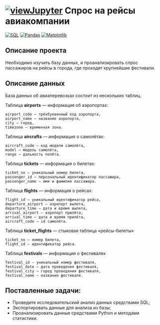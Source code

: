 # [![viewJupyter](https://img.shields.io/badge/Jupyter-view-orange?style=for-the-badge&logo=Jupyter)](13_SQL.ipynb) Спрос на рейсы авиакомпании 

[![SQL](https://img.shields.io/badge/SQL-336791.svg)](https://www.postgresql.org/) [![Pandas](https://img.shields.io/badge/Pandas-1.2-blue.svg)](https://pandas.pydata.org/) [![Matplotlib](https://img.shields.io/badge/matplotlib-3.4-white.svg)](https://matplotlib.org/)

## Описание проекта
Необходимо изучить базу данных, и проанализировать спрос пассажиров на рейсы в города, где проходят крупнейшие фестивали.

## Описание данных
База данных об авиаперевозках состоит из нескольких таблиц.

Таблица **airports** — информация об аэропортах:

    airport_code — трёхбуквенный код аэропорта,
    airport_name — название аэропорта,
    city — город,
    timezone — временная зона.

Таблица **aircrafts** — информация о самолётах:

    aircraft_code — код модели самолёта,
    model — модель самолёта,
    range — дальность полёта.

Таблица **tickets** — информация о билетах:

    ticket_no — уникальный номер билета,
    passenger_id — персональный идентификатор пассажира,
    passenger_name — имя и фамилия пассажира.

Таблица **flights** — информация о рейсах:

    flight_id — уникальный идентификатор рейса,
    departure_airport — аэропорт вылета,
    departure_time — дата и время вылета,
    arrival_airport — аэропорт прилёта,
    arrival_time — дата и время прилёта,
    aircraft_code — id самолёта.

Таблица **ticket_flights** — стыковая таблица «рейсы-билеты»

    ticket_no — номер билета,
    flight_id — идентификатор рейса.

Таблица **festivals** — информация о фестивалях

    festival_id — уникальный номер фестиваля,
    festival_date — дата проведения фестиваля,
    festival_city — город проведения фестиваля,
    festival_name — название фестиваля.

## Поставленные задачи:

- Проведите исследовательский анализ данных средствами SQL;
- Экспортировать данные для анализа из базы;
- Проанализировать данные средствами Python и методами статистики.
